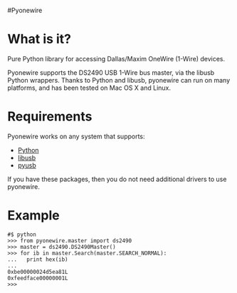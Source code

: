 #Pyonewire
# What is it? #

Pure Python library for accessing Dallas/Maxim OneWire (1-Wire) devices.

Pyonewire supports the DS2490 USB 1-Wire bus master, via the libusb Python wrappers. Thanks to Python and libusb, pyonewire can run on many platforms, and has been tested on Mac OS X and Linux.

# Requirements #

Pyonewire works on any system that supports:
  * [Python](http://www.python.org)
  * [libusb](http://libusb.wiki.sourceforge.net/)
  * [pyusb](http://pyusb.berlios.de/)

If you have these packages, then you do not need additional drivers to use pyonewire.

# Example
```
#$ python
>>> from pyonewire.master import ds2490
>>> master = ds2490.DS2490Master()
>>> for ib in master.Search(master.SEARCH_NORMAL):
...   print hex(ib)
... 
0xbe00000024d5ea81L
0xfeedface00000001L
>>> 
```
